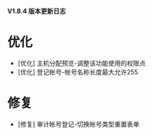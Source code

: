 **V1.8.4 版本更新日志**

# 优化
- [优化] 主机分配预览-调整该功能使用的权限点
- [优化] 登记帐号-帐号名称长度最大允许255

# 修复
- [修复] 审计帐号登记-切换帐号类型重置表单

